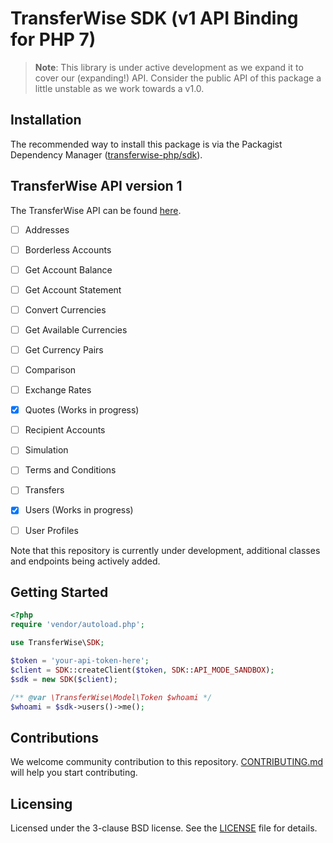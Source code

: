 # TransferWise SDK (v1 API Binding for PHP 7)

> **Note**: This library is under active development as we expand it to cover
> our (expanding!) API. Consider the public API of this package a little
> unstable as we work towards a v1.0.

## Installation

The recommended way to install this package is via the Packagist Dependency Manager ([transferwise-php/sdk](https://packagist.org/packages/transferwise-php/sdk)). 

## TransferWise API version 1

The TransferWise API can be found [here](https://api-docs.transferwise.com/).


- [ ] Addresses
- [ ] Borderless Accounts
- [ ] Get Account Balance
- [ ] Get Account Statement
- [ ] Convert Currencies
- [ ] Get Available Currencies
- [ ] Get Currency Pairs
- [ ] Comparison
- [ ] Exchange Rates
- [x] Quotes (Works in progress)
- [ ] Recipient Accounts
- [ ] Simulation
- [ ] Terms and Conditions
- [ ] Transfers
- [x] Users (Works in progress)
- [ ] User Profiles


Note that this repository is currently under development, additional classes and endpoints being actively added.

## Getting Started

```php
<?php 
require 'vendor/autoload.php';

use TransferWise\SDK;

$token = 'your-api-token-here';
$client = SDK::createClient($token, SDK::API_MODE_SANDBOX);
$sdk = new SDK($client);

/** @var \TransferWise\Model\Token $whoami */
$whoami = $sdk->users()->me();
```

## Contributions

We welcome community contribution to this repository. [CONTRIBUTING.md](CONTRIBUTING.md) will help you start contributing.

## Licensing 

Licensed under the 3-clause BSD license. See the [LICENSE](LICENSE) file for details.